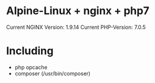 # Alpine-Linux + nginx + php7
Current NGINX Version: 1.9.14
Current PHP-Version: 7.0.5

# Including
 - php opcache
 - composer (/usr/bin/composer) 